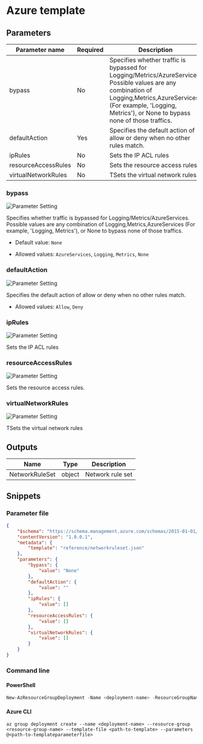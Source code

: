 # Azure template

## Parameters

Parameter name | Required | Description
-------------- | -------- | -----------
bypass         | No       | Specifies whether traffic is bypassed for Logging/Metrics/AzureServices. Possible values are any combination of Logging,Metrics,AzureServices (For example, 'Logging, Metrics'), or None to bypass none of those traffics.
defaultAction  | Yes      | Specifies the default action of allow or deny when no other rules match.
ipRules        | No       | Sets the IP ACL rules
resourceAccessRules | No       | Sets the resource access rules.
virtualNetworkRules | No       | TSets the virtual network rules

### bypass

![Parameter Setting](https://img.shields.io/badge/parameter-optional-green?style=flat-square)

Specifies whether traffic is bypassed for Logging/Metrics/AzureServices. Possible values are any combination of Logging,Metrics,AzureServices (For example, 'Logging, Metrics'), or None to bypass none of those traffics.

- Default value: `None`

- Allowed values: `AzureServices`, `Logging`, `Metrics`, `None`

### defaultAction

![Parameter Setting](https://img.shields.io/badge/parameter-required-orange?style=flat-square)

Specifies the default action of allow or deny when no other rules match.

- Allowed values: `Allow`, `Deny`

### ipRules

![Parameter Setting](https://img.shields.io/badge/parameter-optional-green?style=flat-square)

Sets the IP ACL rules

### resourceAccessRules

![Parameter Setting](https://img.shields.io/badge/parameter-optional-green?style=flat-square)

Sets the resource access rules.

### virtualNetworkRules

![Parameter Setting](https://img.shields.io/badge/parameter-optional-green?style=flat-square)

TSets the virtual network rules

## Outputs

Name | Type | Description
---- | ---- | -----------
NetworkRuleSet | object | Network rule set

## Snippets

### Parameter file

```json
{
    "$schema": "https://schema.management.azure.com/schemas/2015-01-01/deploymentParameters.json#",
    "contentVersion": "1.0.0.1",
    "metadata": {
        "template": "reference/networkruleset.json"
    },
    "parameters": {
        "bypass": {
            "value": "None"
        },
        "defaultAction": {
            "value": ""
        },
        "ipRules": {
            "value": []
        },
        "resourceAccessRules": {
            "value": []
        },
        "virtualNetworkRules": {
            "value": []
        }
    }
}
```

### Command line

#### PowerShell

```powershell
New-AzResourceGroupDeployment -Name <deployment-name> -ResourceGroupName <resource-group-name> -TemplateFile <path-to-template> -TemplateParameterFile <path-to-templateparameter>
```

#### Azure CLI

```text
az group deployment create --name <deployment-name> --resource-group <resource-group-name> --template-file <path-to-template> --parameters @<path-to-templateparameterfile>
```
